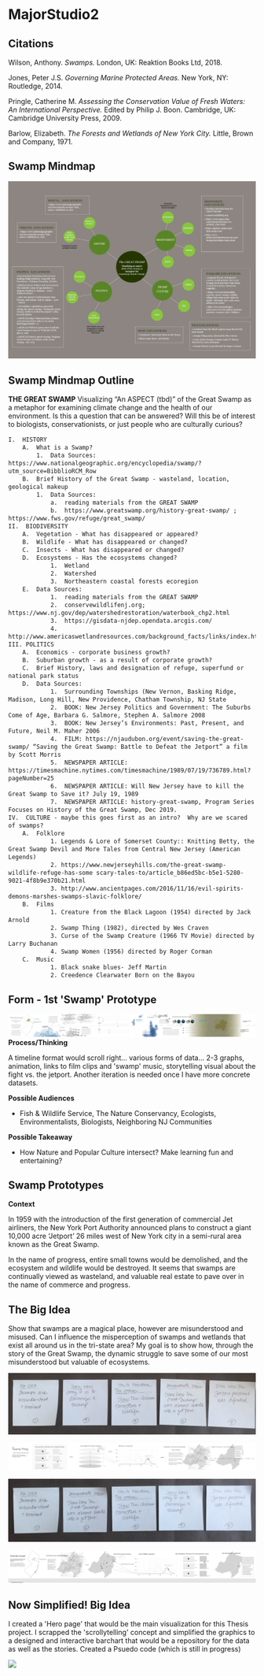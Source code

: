# MajorStudio2
## Citations

Wilson, Anthony. _Swamps._ London, UK: Reaktion Books Ltd, 2018.

Jones, Peter J.S. _Governing Marine Protected Areas._ New York, NY: Routledge, 2014.

Pringle, Catherine M. _Assessing the Conservation Value of Fresh Waters: An International Perspective._ Edited by Philip J. Boon. Cambridge, UK: Cambridge University Press, 2009.

Barlow, Elizabeth. _The Forests and Wetlands of New York City._ Little, Brown and Company, 1971.

## Swamp Mindmap

![](images/Mindmap.png)

## Swamp Mindmap Outline

**THE GREAT SWAMP** 
Visualizing “An ASPECT (tbd)” of the Great Swamp as a metaphor for examining climate change and the health of our environment. Is this a question that can be answered?  Will this be of interest to biologists, conservationists, or just people who are culturally curious?

	I.  HISTORY
		A.  What is a Swamp?
			1.  Data Sources: https://www.nationalgeographic.org/encyclopedia/swamp/?utm_source=BibblioRCM_Row
		B.  Brief History of the Great Swamp - wasteland, location, geological makeup 
			1.  Data Sources:  
				a.  reading materials from the GREAT SWAMP
				b.  https://www.greatswamp.org/history-great-swamp/ ; https://www.fws.gov/refuge/great_swamp/	
	II.  BIODIVERSITY
		A.  Vegetation - What has disappeared or appeared?
		B.  Wildlife - What has disappeared or changed?
		C.  Insects - What has disappeared or changed?
		D.  Ecosystems - Has the ecosystems changed?
				1.  Wetland
				2.  Watershed
				3.  Northeastern coastal forests ecoregion
		E.  Data Sources:  
				1.  reading materials from the GREAT SWAMP
				2.  conservewildlifenj.org; https://www.nj.gov/dep/watershedrestoration/waterbook_chp2.html
				3.  https://gisdata-njdep.opendata.arcgis.com/
				4.  http://www.americaswetlandresources.com/background_facts/links/index.html
	III. POLITICS
		A.  Economics - corporate business growth?
		B.  Suburban growth - as a result of corporate growth?
		C.  Brief History, laws and designation of refuge, superfund or national park status 
		D.  Data Sources: 
				1.  Surrounding Townships (New Vernon, Basking Ridge, Madison, Long Hill, New Providence, Chatham Township, NJ State
				2.  BOOK: New Jersey Politics and Government: The Suburbs Come of Age, Barbara G. Salmore, Stephen A. Salmore 2008 
				3.  BOOK: New Jersey’s Environments: Past, Present, and Future, Neil M. Maher 2006 
				4.  FILM: https://njaudubon.org/event/saving-the-great-swamp/ “Saving the Great Swamp: Battle to Defeat the Jetport” a film by Scott Morris 
				5.  NEWSPAPER ARTICLE: https://timesmachine.nytimes.com/timesmachine/1989/07/19/736789.html? pageNumber=25
				6.  NEWSPAPER ARTICLE: Will New Jersey have to kill the Great Swamp to Save it? July 19, 1989
				7.  NEWSPAPER ARTICLE: history-great-swamp, Program Series Focuses on History of the Great Swamp, Dec 2019.
	IV.  CULTURE - maybe this goes first as an intro?  Why are we scared of swamps?  
		A.  Folklore 
				1. Legends & Lore of Somerset County:: Knitting Betty, the Great Swamp Devil and More Tales from Central New Jersey (American Legends)
				2. https://www.newjerseyhills.com/the-great-swamp-wildlife-refuge-has-some scary-tales-to/article_b86ed5bc-b5e1-5280-9021-4f8b9e370b21.html 
				3. http://www.ancientpages.com/2016/11/16/evil-spirits-demons-marshes-swamps-slavic-folklore/
		B.  Films 
				1. Creature from the Black Lagoon (1954) directed by Jack Arnold 
				2. Swamp Thing (1982), directed by Wes Craven
				3. Curse of the Swamp Creature (1966 TV Movie) directed by Larry Buchanan
				4. Swamp Women (1956) directed by Roger Corman		
		C.  Music 
				1. Black snake blues- Jeff Martin 
				2. Creedence Clearwater Born on the Bayou
				
				

## Form - 1st 'Swamp' Prototype

![](images/Sketch1.jpg)
**Process/Thinking**

A timeline format would scroll right... various forms of data... 2-3 graphs, animation, links to film clips and 'swamp' music, storytelling visual about the fight vs. the jetport.  Another iteration is needed once I have more concrete datasets. 

**Possible Audiences** 
- Fish & Wildlife Service, The Nature Conservancy, Ecologists, Environmentalists, Biologists, Neighboring NJ Communities

**Possible Takeaway** 
- How Nature and Popular Culture intersect? Make learning fun and entertaining?


## Swamp Prototypes

**Context**

In 1959 with the introduction of the first generation of commercial Jet airliners, the New York Port Authority announced plans to construct a giant 10,000 acre ‘Jetport’ 26 miles west of New York city in a semi-rural area known as the Great Swamp.

In the name of progress, entire small towns would be demolished, and the ecosystem and wildlife would be destroyed.  It seems that swamps are continually viewed as wasteland, and valuable real estate to pave over in the name of commerce and progress.


## The Big Idea

Show that swamps are a magical place, however are misunderstood and misused.  Can I influence the misperception of swamps and wetlands that exist all around us in the tri-state area? My goal is to show how, through the story of the Great Swamp, the dynamic struggle  to save some of our most misunderstood but valuable of ecosystems.



![](images/Storyboard1.jpg)

![](images/Storyboard1.png)


![](images/Storyboard2.jpg)

![](images/Storyboard2.png)

## Now Simplified! Big Idea

I created a 'Hero page' that would be the main visualization for this Thesis project.  I scrapped the 'scrollytelling' concept and simplified the graphics to a designed and interactive barchart that would be a repository for the data as well as the stories.  Created a Psuedo code (which is still in progress)

![](images/.jpg)
